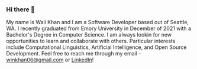 ### Hi there 👋

My name is Wali Khan and I am a Software Developer based out of Seattle, WA. I recently graduated from Emory University in December of 2021 with a Bachelor's Degree in Computer Science. I am always lookin for new opportunities to learn and collaborate with others. Particular interests include Computational Linguistics, Artificial Intelligence, and Open Source Development. Feel free to reach me through my email - wmkhan06@gmail.com or <a href="https://www.linkedin.com/in/wali-khan-68238a205/">LinkedIn</a>!  


